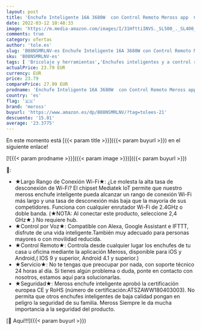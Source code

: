 ```yaml
---
layout: post
title: 'Enchufe Inteligente 16A 3680W  con Control Remoto Meross app  Compatible con Alexa  Google Assistant y SmartThings  Wi-Fi Smart Plug. Paquete de 2'
date: 2022-03-12 10:48:33
image: 'https://m.media-amazon.com/images/I/31HfttiINVS._SL500_._SL400_.jpg'
comments: true
category: ofertas
author: 'tole.es'
slug: 'B08NSMRLNV-es Enchufe Inteligente 16A 3680W con Control Remoto Meross...'
sku: 'B08NSMRLNV-es'
tags: [ 'Bricolaje y herramientas','Enchufes inteligentes y a control remoto','Enchufes y accesorios','Instalación eléctrica','alexa','enchufe','inteligente','meross', ]
actualPrice: 23.79 EUR
currency: EUR
price: 23.79
comparePrice: 27.99 EUR
prodname: 'Enchufe Inteligente 16A 3680W  con Control Remoto Meross app  Compatible con Alexa  Google Assistant y SmartThings  Wi-Fi Smart Plug. Paquete de 2'
country: 'es'
flag: '🇪🇸'
brand: 'meross'
buyurl: 'https://www.amazon.es/dp/B08NSMRLNV/?tag=tolees-21'
descuento: '15.01'
average: '23.3775'
---
```


En este momento está [{{< param title >}}]({{< param buyurl >}}) en el siguiente enlace!

[![{{< param prodname >}}]({{< param image >}})]({{< param buyurl >}})

🔎:

- ★Largo Rango de Conexión Wi-Fi★: ¿Le molesta la alta tasa de desconexión de Wi-Fi? El chipset Mediatek IoT permite que nuestro meross enchufe inteligente pueda alcanzar un rango de conexión Wi-Fi más largo y una tasa de desconexión más baja que la mayoría de sus competidores. Funciona con cualquier enrutador Wi-Fi de 2.4GHz o doble banda. (★NOTA: Al conectar este producto, seleccione 2,4 GHz★.) No requiere hub.
- ★Control por Voz★: Compatible con Alexa, Google Assistant e IFTTT, disfrute de una vida inteligente.También muy adecuado para personas mayores o con movilidad reducida.
- ★Control Remoto★: Controla desde cualquier lugar los enchufes de tu casa u oficina mediante la aplicación Meross, disponible para iOS y Android,( IOS 9 y superior, Android 4.1 y superior.)
- ★Servicio★: No te tengas que preocupar por nada, con soporte técnico 24 horas al día. Si tienes algún problema o duda, ponte en contacto con nosotros, estamos aquí para solucionarlas.
- ★Seguridad★: Meross enchufe inteligente aprobó la certificación europea CE y RoHS (número de certificación:ATSZAWW180403003). No permita que otros enchufes inteligentes de baja calidad pongan en peligro la seguridad de su familia. Meross Siempre le da mucha importancia a la seguridad del producto.

[🛒 Aquí!!!]({{< param buyurl >}})
